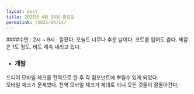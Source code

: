 ```yaml
---
layout: post
title: 2025년 4월 14일 월요일
permalink: /2025/04/14/
---
```

####수면 : 2시 ~ 9시 : 잘잤다. 오늘도 너무나 추운 날이다. 코트를 입어도 춥다. 체감은 1도 정도. 비도 계속 내리고 있다.<br/>
* ### 개발<br/>
드디어 모바일 체크를 전역으로 한 후 각 컴포넌트에 뿌릴수 있게 되었다.<br/>
모바일 체크가 문제였다. 전역 모바일 체크가 제대로 되니 모든 것들이 잘돌아간다;